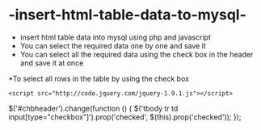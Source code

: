 # -insert-html-table-data-to-mysql-
* insert html table data into mysql using php  and  javascript
* You can select the required data one by one and save it
* You can select all the required data using the check box in the header and save it at once

*To select all rows in the table by using the check box

    <script src="http://code.jquery.com/jquery-1.9.1.js"></script>
    
  $('#chbheader').change(function () {
      $('tbody tr td input[type="checkbox"]').prop('checked', $(this).prop('checked'));
  });
  
  
  

